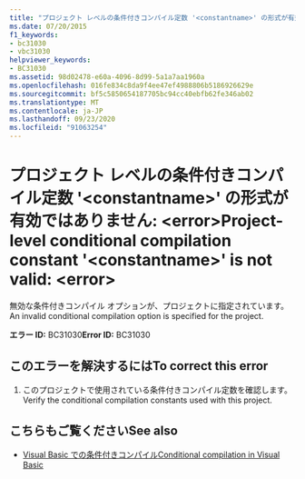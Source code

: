 ```yaml
---
title: "プロジェクト レベルの条件付きコンパイル定数 '<constantname>' の形式が有効ではありません: <error>"
ms.date: 07/20/2015
f1_keywords:
- bc31030
- vbc31030
helpviewer_keywords:
- BC31030
ms.assetid: 98d02478-e60a-4096-8d99-5a1a7aa1960a
ms.openlocfilehash: 016fe834c8da9f4ee47ef4988806b5186926629e
ms.sourcegitcommit: bf5c5850654187705bc94cc40ebfb62fe346ab02
ms.translationtype: MT
ms.contentlocale: ja-JP
ms.lasthandoff: 09/23/2020
ms.locfileid: "91063254"
---
```

# <a name="project-level-conditional-compilation-constant-constantname-is-not-valid-error"></a><span data-ttu-id="45454-102">プロジェクト レベルの条件付きコンパイル定数 '\<constantname>' の形式が有効ではありません: \<error></span><span class="sxs-lookup"><span data-stu-id="45454-102">Project-level conditional compilation constant '\<constantname>' is not valid: \<error></span></span>

<span data-ttu-id="45454-103">無効な条件付きコンパイル オプションが、プロジェクトに指定されています。</span><span class="sxs-lookup"><span data-stu-id="45454-103">An invalid conditional compilation option is specified for the project.</span></span>  
  
 <span data-ttu-id="45454-104">**エラー ID:** BC31030</span><span class="sxs-lookup"><span data-stu-id="45454-104">**Error ID:** BC31030</span></span>  
  
## <a name="to-correct-this-error"></a><span data-ttu-id="45454-105">このエラーを解決するには</span><span class="sxs-lookup"><span data-stu-id="45454-105">To correct this error</span></span>  
  
1. <span data-ttu-id="45454-106">このプロジェクトで使用されている条件付きコンパイル定数を確認します。</span><span class="sxs-lookup"><span data-stu-id="45454-106">Verify the conditional compilation constants used with this project.</span></span>  
  
## <a name="see-also"></a><span data-ttu-id="45454-107">こちらもご覧ください</span><span class="sxs-lookup"><span data-stu-id="45454-107">See also</span></span>

- [<span data-ttu-id="45454-108">Visual Basic での条件付きコンパイル</span><span class="sxs-lookup"><span data-stu-id="45454-108">Conditional compilation in Visual Basic</span></span>](../programming-guide/program-structure/conditional-compilation.md)
